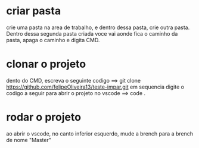 # criar pasta

  crie uma pasta na area de trabalho, e dentro dessa pasta, crie outra pasta. Dentro dessa segunda pasta criada voce vai aonde fica o caminho da pasta, apaga o caminho e digita CMD.

# clonar o projeto
  
 dento do CMD, escreva o seguinte codigo ==> git clone https://github.com/felipeOliveira13/teste-impar.git
 em sequencia digite o codigo a seguir para abrir o projeto no vscode ==> code . 
 
 # rodar o projeto
 
 ao abrir o vscode, no canto inferior esquerdo, mude a brench para a brench de nome "Master"
 
